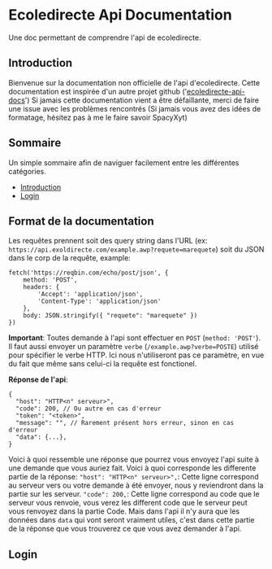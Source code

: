 # Ecoledirecte Api Documentation
Une doc permettant de comprendre l'api de ecoledirecte.

## Introduction
Bienvenue sur la documentation non officielle de l'api d'ecoledirecte.
Cette documentation est inspirée d'un autre projet github ('[ecoledirecte-api-docs](https://github.com/EduWireApps/ecoledirecte-api-docs)')
Si jamais cette documentation vient a être défaillante, merci de faire une issue avec les problèmes rencontrés
(Si jamais vous avez des idées de formatage, hésitez pas à me le faire savoir SpacyXyt)

## Sommaire
Un simple sommaire afin de naviguer facilement entre les différentes catégories.

- [Introduction](#introduction)
- [Login](#login)

## Format de la documentation
Les requêtes prennent soit des query string dans l'URL (ex: ``https://api.exoldirecte.com/example.awp?requete=marequete``) soit du JSON dans le corp de la requête, example:
```
fetch('https://reqbin.com/echo/post/json', {
    method: 'POST',
    headers: {
        'Accept': 'application/json',
        'Content-Type': 'application/json'
    },
    body: JSON.stringify({ "requete": "marequete" })
})
```

**Important**: Toutes demande à l'api sont effectuer en ``POST`` (``method: 'POST'``). Il faut aussi envoyer un paramètre ``verbe`` (``/example.awp?verbe=POSTE``) utilisé pour spécifier le verbe HTTP. Ici nous n'utiliseront pas ce paramètre, en vue du fait que même sans celui-ci la requête est fonctionel.

**Réponse de l'api**:
```
{
  "host": "HTTP<n° serveur>",
  "code": 200, // Ou autre en cas d'erreur
  "token": "<token>",
  "message": "", // Rarement présent hors erreur, sinon en cas d'erreur
  "data": {...},
}
```
Voici à quoi ressemble une réponse que pourrez vous envoyez l'api suite à une demande que vous auriez fait.
Voici à quoi corresponde les differente partie de la réponse:
``"host": "HTTP<n° serveur>",``: Cette ligne correspond au serveur vers ou votre demande à été envoyer, nous y reviendront dans la partie sur les serveur.
``"code": 200,``: Cette ligne correspond au code que le serveur vous renvoie, vous verez les different code que le serveur peut vous renvoyez dans la partie Code.
Mais dans l'api il n'y aura que les données dans ``data`` qui vont seront vraiment utiles, c'est dans cette partie de la réponse que vous trouverez ce que vous avez demander à l'api.

## Login
